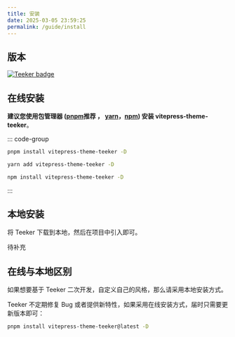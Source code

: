 ```yaml
---
title: 安装
date: 2025-03-05 23:59:25
permalink: /guide/install
---
```


## 版本

[![Teeker badge](https://img.shields.io/npm/v/vitepress-theme-teeker.svg?style=flat-square)](https://www.npmjs.org/package/vitepress-theme-teeker)

## 在线安装

**建议您使用包管理器 ([pnpm](https://pnpm.io/)<el-tag  effect="dark">推荐</el-tag> ， [yarn](https://classic.yarnpkg.com/lang/en/)，[npm](https://www.npmjs.com/)) 安装 vitepress-theme-teeker**。

::: code-group

```sh [pnpm]
pnpm install vitepress-theme-teeker -D
```

```sh [yarn]
yarn add vitepress-theme-teeker -D
```

```sh [npm]
npm install vitepress-theme-teeker -D
```

:::

## 本地安装

将 Teeker 下载到本地，然后在项目中引入即可。

待补充

## 在线与本地区别

如果想要基于 Teeker 二次开发，自定义自己的风格，那么请采用本地安装方式。

Teeker 不定期修复 Bug 或者提供新特性，如果采用在线安装方式，届时只需要更新版本即可：

```sh
pnpm install vitepress-theme-teeker@latest -D
```
